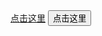<!DOCTYPE html>
<html>
<head>
<meta charset="utf-8">
<title></title>
</head>
<body>
<a href="http://php.cn/">点击这里<a>
<button>点击这里</button></a>
</body>
</html>
